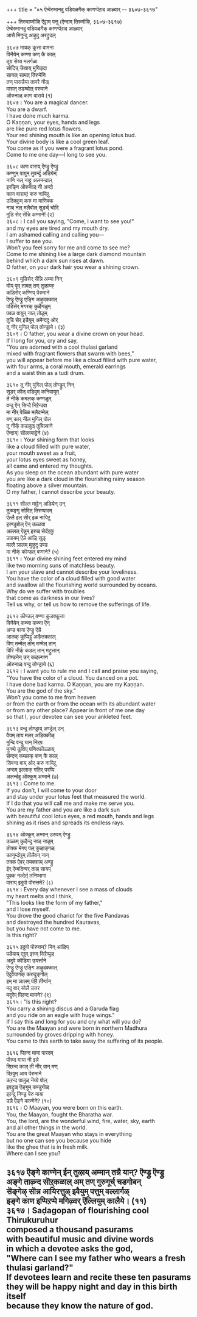 +++
title = "०५ ऎम्बॆरुमानदु वडिवऴगैक् काणप्पॆऱाद आऴ्वार् -- ३६०७-३६१७"

+++
तिरुवाय्मॊऴि ऎट्टाम् पत्तु (ऐन्दाम् तिरुमॊऴि, ३६०७-३६१७)  
ऎम्बॆरुमानदु वडिवऴगैक् काणप्पॆऱाद आऴ्वार्  
आसै मिगुन्दु अऴुदु अरट्रुदल्  

३६०७ मायक् कूत्ता वामना  
विनैयेन् कण्णा कण् कै काल्  
तूय सॆय्य मलर्गळा  
सोदिच् चॆव्वाय् मुगिऴदा  
सायल् सामत् तिरुमेनि  
तण् पासडैया तामरै नीळ्  
वासत् तडम्बोल् वरुवाने  
ऒरुनाळ् काण वाराये (१)  
३६०७। You are a magical dancer.  
You are a dwarf.  
I have done much karma.  
O Kaṇṇan, your eyes, hands and legs  
are like pure red lotus flowers.  
Your red shining mouth is like an opening lotus bud.  
Your divine body is like a cool green leaf.  
You come as if you were a fragrant lotus pond.  
Come to me one day—I long to see you.  

३६०८ काण वाराय् ऎण्ड्रु ऎण्ड्रु  
कण्णुम् वायुम् तुवर्न्दु अडियेन्  
नाणि नल् नाट्टु अलमन्दाल्  
इरङ्गि ऒरुनाळ् नी अन्दो  
काण वाराय्! करु नायिऱु  
उदिक्कुम् करु मा माणिक्क  
नाळ् नल् मलैबोल् सुडर्च् चोदि  
मुडि सेर् सॆन्नि अम्माने! (२)  
३६०८। I call you saying, "Come, I want to see you!"  
and my eyes are tired and my mouth dry.  
I am ashamed calling and calling you—  
I suffer to see you.  
Won’t you feel sorry for me and come to see me?  
Come to me shining like a large dark diamond mountain  
behind which a dark sun rises at dawn.  
O father, on your dark hair you wear a shining crown.  

३६०९ मुडिसेर् सॆन्नि अम्मा निन्  
मॊय् पूम् तामत् तण् तुऴाय्क्  
कडिसेर् कण्णिप् पॆरुमाने  
ऎण्ड्रु ऎण्ड्रु एङ्गि अऴुदक्काल्  
पडिसेर् मगरक् कुऴैगळुम्  
पवळ वायुम् नाल् तोळुम्  
तुडि सेर् इडैयुम् अमैन्ददु ओर्  
तू नीर् मुगिल् पोल् तोण्ड्राये। (३)  
३६०९। O father, you wear a divine crown on your head.  
If I long for you, cry and say,  
"You are adorned with a cool thulasi garland  
mixed with fragrant flowers that swarm with bees,"  
you will appear before me like a cloud filled with pure water,  
with four arms, a coral mouth, emerald earrings  
and a waist thin as a tudi drum.  

३६१० तू नीर् मुगिल् पोल् तोण्ड्रुम् निन्  
सुडर् कॊळ् वडिवुम् कनिवायुम्  
ते नीर्क् कमलक् कण्गळुम्  
वन्दु ऎन् सिन्दै निऱैन्दवा  
मा नीर् वॆळ्ळि मलैदन्मेल्  
वण् कार् नील मुगिल् पोल  
तू नीर्क् कडलुळ् तुयिल्वाने  
ऎन्दाय्! सॊल्लमाट्टेने (४)  
३६१०। Your shining form that looks  
like a cloud filled with pure water,  
your mouth sweet as a fruit,  
your lotus eyes sweet as honey,  
all came and entered my thoughts.  
As you sleep on the ocean abundant with pure water  
you are like a dark cloud in the flourishing rainy season  
floating above a silver mountain.  
O my father, I cannot describe your beauty.  

३६११ सॊल्ल माट्टेन् अडियेन् उन्  
तुळङ्गु सोदित् तिरुप्पादम्  
ऎल्लै इल् सीर् इळ नायिऱु  
इरण्डुबोल् ऎन् उळ्ळवा  
अल्लल् ऎन्नुम् इरुळ् सेर्दऱ्‌कु  
उपायम् ऎन्ने आऴि सूऴ्  
मल्लै ञालम् मुऴुदु उण्ड  
मा नीर्क् कॊण्डल् वण्णने? (५)  
३६११। Your divine shining feet entered my mind  
like two morning suns of matchless beauty.  
I am your slave and cannot describe your loveliness.  
You have the color of a cloud filled with good water  
and swallow all the flourishing world surrounded by oceans.  
Why do we suffer with troubles  
that come as darkness in our lives?  
Tell us why, or tell us how to remove the sufferings of life.  

३६१२ कॊण्डल् वण्णा कुडक्कूत्ता  
विनैयेन् कण्णा कण्णा ऎन्  
अण्ड वाणा ऎण्ड्रु ऎन्नै  
आळक् कूप्पिट्टु अऴैत्तक्काल्  
विण् तन्मेल् तान् मण्मेल् तान्  
विरि नीर्क् कडल् तान् मट्रुत्तान्  
तॊण्डनेन् उन् कऴल्गाण  
ऒरुनाळ् वन्दु तोण्ड्राये (६)  
३६१२। I want you to rule me and I call and praise you saying,  
"You have the color of a cloud. You danced on a pot.  
I have done bad karma. O Kaṇṇan, you are my Kaṇṇan.  
You are the god of the sky."  
Won’t you come to me from heaven  
or from the earth or from the ocean with its abundant water  
or from any other place? Appear in front of me one day  
so that I, your devotee can see your ankleted feet.  

३६१३ वन्दु तोण्ड्राय् अण्ड्रेल् उन्  
वैयम् ताय मलर् अडिक्कीऴ्  
मुन्दि वन्दु यान् निऱ्‌प  
मुगप्पे कूविप् पणिक्कॊळ्ळाय्  
सॆन्दण् कमलक् कण् कै काल्  
सिवन्द वाय् ओर् करु नायिऱु  
अन्दम् इल्लाक् गतिर् परप्पि  
अलर्न्ददु ऒक्कुम् अम्माने (७)  
३६१३। Come to me.  
If you don’t, I will come to your door  
and stay under your lotus feet that measured the world.  
If I do that you will call me and make me serve you.  
You are my father and you are like a dark sun  
with beautiful cool lotus eyes, a red mouth, hands and legs  
shining as it rises and spreads its endless rays.  

३६१४ ऒक्कुम् अम्मान् उरुवम् ऎण्ड्रु  
उळ्ळम् कुऴैन्दु नाळ् नाळुम्  
तॊक्क मेगप् पल् कुऴाङ्गळ्  
काणुम्दोऱुम् तॊलैवन् नान्  
तक्क ऐवर् तमक्काय् अण्ड्रु  
ईर् ऐम्बदिन्मर् ताळ् सायप्  
पुक्क नल्देर्त् तनिप्भागा  
वाराय् इदुवो पॊरुत्तमे? (८)  
३६१४। Every day whenever I see a mass of clouds  
my heart melts and I think,  
"This looks like the form of my father,"  
and I lose myself.  
You drove the good chariot for the five Pandavas  
and destroyed the hundred Kauravas,  
but you have not come to me.  
Is this right?  

३६१५ इदुवो पॊरुत्तम्? मिन् आऴिप्  
पडैयाय् एऱुम् इरुम् सिऱैप्पुळ्  
अदुवे कॊडिया उयर्त्ताने  
ऎण्ड्रु ऎण्ड्रु एङ्गि अऴुदक्काल्  
ऎदुवेयागक् करुदुङ्गॊल्  
इम् मा ञालम् पॊऱै तीर्प्पान्  
मदु वार् सोलै उत्तर  
मदुरैप् पिऱन्द मायने? (९)  
३६१५। "Is this right?  
You carry a shining discus and a Garuda flag  
and you ride on an eagle with huge wings."  
If I say this and long for you and cry what will you do?  
You are the Maayan and were born in northern Madhura  
surrounded by groves dripping with honey.  
You came to this earth to take away the suffering of its people.  

३६१६ पिऱन्द माया पारदम्  
पॊरुद माया नी इन्ने  
सिऱन्द काल् ती नीर् वान् मण्  
पिऱवुम् आय पॆरुमाने  
कऱन्द पालुळ् नॆय्ये पोल्  
इवट्रुळ् ऎङ्गुम् कण्डुगॊळ्  
इऱन्दु निण्ड्र पॆरु माया  
उन्नै ऎङ्गे काण्गेने? (१०)  
३६१६। O Maayan, you were born on this earth.  
You, the Maayan, fought the Bharatha war.  
You, the lord, are the wonderful wind, fire, water, sky, earth  
and all other things in the world.  
You are the great Maayan who stays in everything  
but no one can see you because you hide  
like the ghee that is in fresh milk.  
Where can I see you?  

३६१७ ऎङ्गे काण्गेन् ईन् तुऴाय् अम्मान् तन्नै यान्? ऎण्ड्रु ऎण्ड्रु  
अङ्गे ताऴ्न्द सॊऱ्‌कळाल् अम् तण् गुरुगूर्च् चडगोबन्  
सॆङ्गेऴ् सॊन्न आयिरत्तुळ् इवैयुम् पत्तुम् वल्लार्गळ्  
इङ्गे काण इप्पिऱप्पे मगिऴ्वर् ऎल्लियुम् कालैये। (११)  
३६१७। Saḍagopan of flourishing cool Thirukuruhur  
composed a thousand pasurams  
with beautiful music and divine words  
in which a devotee asks the god,  
"Where can I see my father who wears a fresh thulasi garland?"  
If devotees learn and recite these ten pasurams  
they will be happy night and day in this birth itself  
because they know the nature of god.  
------------  


